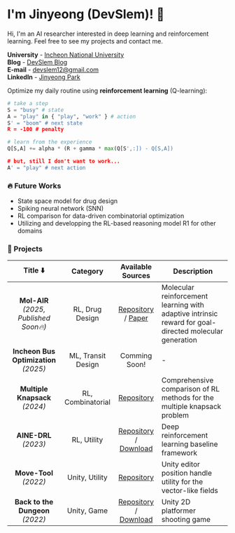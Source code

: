 # I'm Jinyeong (DevSlem)! 👋

<!--![](images/some-new-ideas-are-here-needed.png)-->

Hi, I'm an AI researcher interested in deep learning and reinforcement learning. Feel free to see my projects and contact me.

**University** - [Incheon National University](https://www.inu.ac.kr/mbshome/mbs/inuengl/index.html)  
**Blog** - [DevSlem Blog](https://devslem.github.io/)  
**E-mail** - <devslem12@gmail.com>  
**LinkedIn** - [Jinyeong Park](https://www.linkedin.com/in/jinyeong-park-24176525a/)

Optimize my daily routine using **reinforcement learning** (Q-learning):

```python
# take a step
S = "busy" # state
A = "play" in { "play", "work" } # action
S' = "boom" # next state
R = -100 # penalty

# learn from the experience
Q[S,A] += alpha * (R + gamma * max(Q[S',:]) - Q[S,A])

# but, still I don't want to work...
A' = "play" # next action
```

<!--
**DevSlem/DevSlem** is a ✨ _special_ ✨ repository because its `README.md` (this file) appears on your GitHub profile.

Here are some ideas to get you started:

- 🔭 I’m currently working on ...
- 🌱 I’m currently learning ...
- 👯 I’m looking to collaborate on ...
- 🤔 I’m looking for help with ...
- 💬 Ask me about ...
- 📫 How to reach me: ...
- 😄 Pronouns: ...
- ⚡ Fun fact: ...
-->

<!-- ![](https://raw.githubusercontent.com/DevSlem/DevSlem/main/profile-summary-card-output/radical/0-profile-details.svg) -->  
<!-- ![](https://raw.githubusercontent.com/DevSlem/DevSlem/main/profile-summary-card-output/github_dark/2-most-commit-language.svg) ![](https://raw.githubusercontent.com/DevSlem/DevSlem/main/profile-summary-card-output/github_dark/4-productive-time.svg) -->

<!--
### Tech Stack

<p>
 <img src="https://img.shields.io/badge/python-3670A0?style=for-the-badge&logo=python&logoColor=ffdd54"/>
 <img src="https://img.shields.io/badge/c%23-%23239120.svg?style=for-the-badge&logo=c-sharp&logoColor=white"/>
 <img src="https://img.shields.io/badge/Rust-black?style=for-the-badge&logo=rust&logoColor=#E57324"/>
 <img src="https://img.shields.io/badge/c++-%2300599C.svg?style=for-the-badge&logo=c%2B%2B&logoColor=white"/>
 
 <br>

 <img src="https://img.shields.io/badge/PyTorch-EE4C2C?style=for-the-badge&logo=PyTorch&logoColor=white"/>
 <img src="https://img.shields.io/badge/unity-%23000000.svg?style=for-the-badge&logo=unity&logoColor=white"/>
 <img src="https://img.shields.io/badge/ML%20Agents-%23000000.svg?style=for-the-badge&logo=unity&logoColor=white"/>
</p>
-->

### 🔥 Future Works

* State space model for drug design
* Spiking neural network (SNN)
* RL comparison for data-driven combinatorial optimization
* Utilizing and developping the RL-based reasoning model R1 for other domains

### 🚀 Projects

|Title ⬇️|Category|Available Sources|Description|
|:---:|:---:|:---:|---|
|**Mol-AIR** _(2025, Published Soon🔥)_|RL, Drug Design|[Repository](https://github.com/DevSlem/Mol-AIR) / [Paper](https://arxiv.org/abs/2403.20109)|Molecular reinforcement learning with adaptive intrinsic reward for goal-directed molecular generation|
|**Incheon Bus Optimization** _(2025)_|ML, Transit Design|Comming Soon!|-|
|**Multiple Knapsack** _(2024)_|RL, Combinatorial|[Repository](https://github.com/DevSlem/multiple-knapsack)|Comprehensive comparison of RL methods for the multiple knapsack problem|
|**AINE-DRL** _(2023)_|RL, Utility|[Repository](https://github.com/DevSlem/AINE-DRL) / [Download](https://pypi.org/project/aine-drl/)|Deep reinforcement learning baseline framework|
|**Move-Tool** _(2022)_|Unity, Utility|[Repository](https://github.com/DevSlem/unity-move-tool)|Unity editor position handle utility for the vector-like fields|
|**Back to the Dungeon** _(2022)_|Unity, Game|[Repository](https://github.com/Team-UGD/back-to-the-dungeon-scripts) / [Download](https://devslem.itch.io/back-to-the-dungeon)|Unity 2D platformer shooting game|


<!--
* **Back to the Dungeon**: Unity 2D Platformer Shooting Game
  * [Repository](https://github.com/Team-UGD/back-to-the-dungeon-scripts) - only script files
  * [Download](https://devslem.itch.io/back-to-the-dungeon)
* **AINE-DRL**: Deep Reinforcement Learning Baseline Framework
  * [Repository](https://github.com/DevSlem/AINE-DRL)
  * [Download](https://pypi.org/project/aine-drl/)
* **Mol-AIR**: Molecular Reinforcement Learning with Adaptive Intrinsic Reward for Goal-directed Molecular Generation
  * [Repository](https://github.com/DevSlem/Mol-AIR)
  * [Paper](https://arxiv.org/abs/2403.20109)
* **Multiple Knapsack**: Multiple Knapsack Optimization using Deep Reinforcement Learning with Transformer
  * [Repository](https://github.com/DevSlem/multiple-knapsack)
-->
